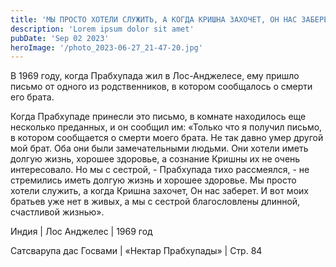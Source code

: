 ```yaml
---
title: 'МЫ ПРОСТО ХОТЕЛИ СЛУЖИТЬ, А КОГДА КРИШНА ЗАХОЧЕТ, ОН НАС ЗАБЕРЕТ'
description: 'Lorem ipsum dolor sit amet'
pubDate: 'Sep 02 2023'
heroImage: '/photo_2023-06-27_21-47-20.jpg'
---
```


В 1969 году, когда Прабхупада жил в Лос-Анджелесе, ему пришло письмо от одного из родственников, в котором сообщалось о смерти его брата. 

Когда Прабхупаде принесли это письмо, в комнате находилось еще несколько преданных, и он сообщил им: «Только что я получил письмо, в котором сообщается о смерти моего брата. Не так давно умер другой мой брат. Оба они были замечательными людьми. Они хотели иметь долгую жизнь, хорошее здоровье, а сознание Кришны их не очень интересовало. Но мы с сестрой, - Прабхупада тихо рассмеялся, - не стремились иметь долгую жизнь и хорошее здоровье. Мы просто хотели служить, а когда Кришна захочет, Он нас заберет. И вот моих братьев уже нет в живых, а мы с сестрой благословлены длинной, счастливой жизнью».

Индия | Лос Анджелес | 1969 год

Сатсварупа дас Госвами | «Нектар Прабхупады» | Стр. 84
